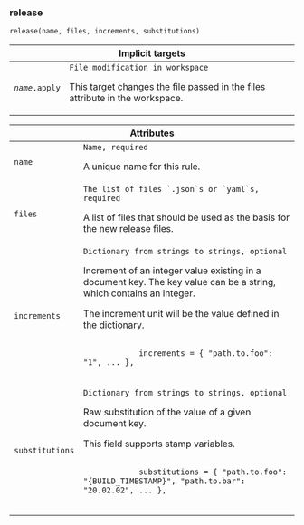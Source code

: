 <a name="release"></a>
### release

```python
release(name, files, increments, substitutions)
```

<table class="table table-condensed table-bordered table-implicit">
  <colgroup>
    <col class="col-param" />
    <col class="param-description" />
  </colgroup>
  <thead>
    <tr>
      <th colspan="2">Implicit targets</th>
    </tr>
  </thead>
  <tbody>
    <tr>
      <td><code><i>name</i>.apply</code></td>
      <td>
        <code>File modification in workspace</code>
        <p>
          This target changes the file passed in the files attribute in the workspace.
        </p>
      </td>
    </tr>
  </tbody>
</table>

<table class="table table-condensed table-bordered table-params">
  <colgroup>
    <col class="col-param" />
    <col class="param-description" />
  </colgroup>
  <thead>
    <tr>
      <th colspan="2">Attributes</th>
    </tr>
  </thead>
  <tbody>
    <tr>
      <td><code>name</code></td>
      <td>
        <code>Name, required</code>
        <p>A unique name for this rule.</p>
      </td>
    </tr>
    <tr>
      <td><code>files</code></td>
      <td>
        <code>The list of files `.json`s or `yaml`s, required</code>
        <p>
          A list of files that should be used as the basis for the new release files.
        </p>
      </td>
    </tr>
    <tr>
      <td><code>increments</code></td>
      <td>
        <code>Dictionary from strings to strings, optional</code>
        <p>Increment of an integer value existing in a document key.
          The key value can be a string, which contains an integer.</p>
        <p>The increment unit will be the value defined in the dictionary.</p>
        <p>
          <code>
            increments = { "path.to.foo": "1", ... },
          </code>
        </p>
      </td>
    </tr>
    <tr>
      <td><code>substitutions</code></td>
      <td>
        <code>Dictionary from strings to strings, optional</code>
        <p>Raw substitution of the value of a given document key.</p>
        <p>This field supports stamp variables.</p>
        <p>
          <code>
            substitutions = { "path.to.foo": "{BUILD_TIMESTAMP}", "path.to.bar": "20.02.02", ... },
          </code>
        </p>
      </td>
    </tr>
  </tbody>
</table>
